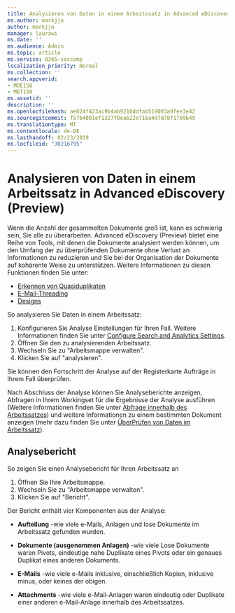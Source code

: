 ```yaml
---
title: Analysieren von Daten in einem Arbeitssatz in Advanced eDiscovery (Preview)
ms.author: markjjo
author: markjjo
manager: laurawi
ms.date: ''
ms.audience: Admin
ms.topic: article
ms.service: O365-seccomp
localization_priority: Normal
ms.collection: ''
search.appverid:
- MOE150
- MET150
ms.assetid: ''
description: ''
ms.openlocfilehash: ae024f423ac9b4ab9210ddfab519093a9fee3e42
ms.sourcegitcommit: f57b4001ef1327f0ea622e716a4d7d78f1769b49
ms.translationtype: MT
ms.contentlocale: de-DE
ms.lasthandoff: 02/23/2019
ms.locfileid: "30216795"
---
```

# <a name="analyze-data-in-a-working-set-in-advanced-ediscovery-preview"></a>Analysieren von Daten in einem Arbeitssatz in Advanced eDiscovery (Preview)

Wenn die Anzahl der gesammelten Dokumente groß ist, kann es schwierig sein, Sie alle zu überarbeiten. Advanced eDiscovery (Preview) bietet eine Reihe von Tools, mit denen die Dokumente analysiert werden können, um den Umfang der zu überprüfenden Dokumente ohne Verlust an Informationen zu reduzieren und Sie bei der Organisation der Dokumente auf kohärente Weise zu unterstützen. Weitere Informationen zu diesen Funktionen finden Sie unter:

- [Erkennen von Quasiduplikaten](near-duplicates.md)
- [E-Mail-Threading](email-threading.md)
- [Designs](themes.md)

So analysieren Sie Daten in einem Arbeitssatz:

1. Konfigurieren Sie Analyse Einstellungen für Ihren Fall. Weitere Informationen finden Sie unter [Configure Search and Analytics Settings](configure-search-analytics-settings.md).
2. Öffnen Sie den zu analysierenden Arbeitssatz.
3. Wechseln Sie zu "Arbeitsmappe verwalten".
4. Klicken Sie auf "analysieren".

Sie können den Fortschritt der Analyse auf der Registerkarte Aufträge in Ihrem Fall überprüfen.

 Nach Abschluss der Analyse können Sie Analyseberichte anzeigen, Abfragen in Ihrem Workingset für die Ergebnisse der Analyse ausführen (Weitere Informationen finden Sie unter [Abfrage innerhalb des Arbeitssatzes](working-set-search.md)) und weitere Informationen zu einem bestimmten Dokument anzeigen (mehr dazu finden Sie unter [ ÜberPrüfen von Daten im Arbeitssatz](reviewing-data-in-working-set.md)).

## <a name="analytics-report"></a>Analysebericht

So zeigen Sie einen Analysebericht für Ihren Arbeitssatz an

1. Öffnen Sie Ihre Arbeitsmappe.
2. Wechseln Sie zu "Arbeitsmappe verwalten".
3. Klicken Sie auf "Bericht".

Der Bericht enthält vier Komponenten aus der Analyse:

- **Aufteilung** -wie viele e-Mails, Anlagen und lose Dokumente im Arbeitssatz gefunden wurden.

- **Dokumente (ausgenommen Anlagen)** -wie viele Lose Dokumente waren Pivots, eindeutige nahe Duplikate eines Pivots oder ein genaues Duplikat eines anderen Dokuments.

- **E-Mails** -wie viele e-Mails inklusive, einschließlich Kopien, inklusive minus, oder keines der obigen.

- **Attachments** -wie viele e-Mail-Anlagen waren eindeutig oder Duplikate einer anderen e-Mail-Anlage innerhalb des Arbeitssatzes.